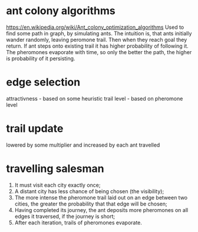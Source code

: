 # ant colony algorithms
https://en.wikipedia.org/wiki/Ant_colony_optimization_algorithms
Used to find some path in graph, by simulating ants.
The intuition is, that ants initially wander randomly, leaving peromone trail.
Then when they reach goal they return. If ant steps onto existing trail it has higher probability
of following it. The pheromones evaporate with time, so only the better the path, the higher is
probability of it persisting.

# edge selection
attractivness - based on some heuristic
trail level - based on pheromone level

# trail update
lowered by some multiplier and increased by each ant travelled

# travelling salesman
1. It must visit each city exactly once;
2. A distant city has less chance of being chosen (the visibility);
3. The more intense the pheromone trail laid out on an edge between two cities, the greater the probability that that edge will be chosen;
4. Having completed its journey, the ant deposits more pheromones on all edges it traversed, if the journey is short;
5. After each iteration, trails of pheromones evaporate.
